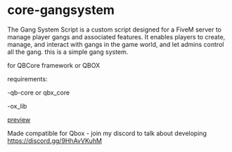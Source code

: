 # core-gangsystem
The Gang System Script is a custom script designed for a FiveM server to manage player gangs and associated features. It enables players to create, manage, and interact with gangs in the game world, and let admins control all the gang. this is a simple gang system.

for QBCore framework or QBOX

requirements:

-qb-core or qbx_core

-ox_lib

[preview](https://streamable.com/fdie81)


Made compatible for Qbox - join my discord to talk about developing https://discord.gg/9HhAvVKuhM
